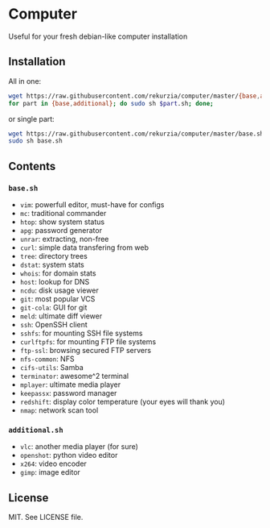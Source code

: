 # Computer

Useful for your fresh debian-like computer installation

## Installation

All in one:

```bash
wget https://raw.githubusercontent.com/rekurzia/computer/master/{base,additional}.sh
for part in {base,additional}; do sudo sh $part.sh; done;
```

or single part:

```bash
wget https://raw.githubusercontent.com/rekurzia/computer/master/base.sh
sudo sh base.sh
```

## Contents

### `base.sh`

- `vim`: powerfull editor, must-have for configs
- `mc`: traditional commander
- `htop`: show system status
- `apg`: password generator
- `unrar`: extracting, non-free
- `curl`: simple data transfering from web
- `tree`: directory trees
- `dstat`: system stats
- `whois`: for domain stats
- `host`: lookup for DNS
- `ncdu`: disk usage viewer
- `git`: most popular VCS
- `git-cola`: GUI for git
- `meld`: ultimate diff viewer
- `ssh`: OpenSSH client
- `sshfs`: for mounting SSH file systems
- `curlftpfs`: for mounting FTP file systems
- `ftp-ssl`: browsing secured FTP servers
- `nfs-common`: NFS
- `cifs-utils`: Samba
- `terminator`: awesome^2 terminal
- `mplayer`: ultimate media player
- `keepassx`: password manager
- `redshift`: display color temperature (your eyes will thank you)
- `nmap`: network scan tool

### `additional.sh`

- `vlc`: another media player (for sure)
- `openshot`: python video editor
- `x264`: video encoder
- `gimp`: image editor

## License

MIT. See LICENSE file.
